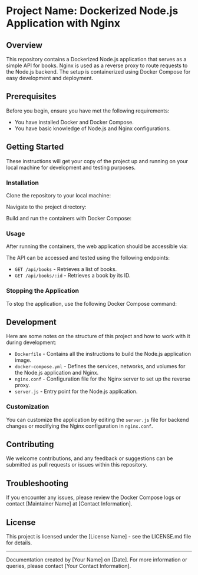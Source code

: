 # Project Name: Dockerized Node.js Application with Nginx

## Overview
This repository contains a Dockerized Node.js application that serves as a simple API for books. Nginx is used as a reverse proxy to route requests to the Node.js backend. The setup is containerized using Docker Compose for easy development and deployment.

## Prerequisites
Before you begin, ensure you have met the following requirements:
* You have installed Docker and Docker Compose.
* You have basic knowledge of Node.js and Nginx configurations.

## Getting Started
These instructions will get your copy of the project up and running on your local machine for development and testing purposes.

### Installation
Clone the repository to your local machine:


Navigate to the project directory:


Build and run the containers with Docker Compose:

### Usage
After running the containers, the web application should be accessible via:

The API can be accessed and tested using the following endpoints:
* `GET /api/books` - Retrieves a list of books.
* `GET /api/books/:id` - Retrieves a book by its ID.

### Stopping the Application
To stop the application, use the following Docker Compose command:

## Development
Here are some notes on the structure of this project and how to work with it during development:

* `Dockerfile` - Contains all the instructions to build the Node.js application image.
* `docker-compose.yml` - Defines the services, networks, and volumes for the Node.js application and Nginx.
* `nginx.conf` - Configuration file for the Nginx server to set up the reverse proxy.
* `server.js` - Entry point for the Node.js application.

### Customization
You can customize the application by editing the `server.js` file for backend changes or modifying the Nginx configuration in `nginx.conf`.

## Contributing
We welcome contributions, and any feedback or suggestions can be submitted as pull requests or issues within this repository.

## Troubleshooting
If you encounter any issues, please review the Docker Compose logs or contact [Maintainer Name] at [Contact Information].

## License
This project is licensed under the [License Name] - see the LICENSE.md file for details.

---
Documentation created by [Your Name] on [Date]. For more information or queries, please contact [Your Contact Information].
